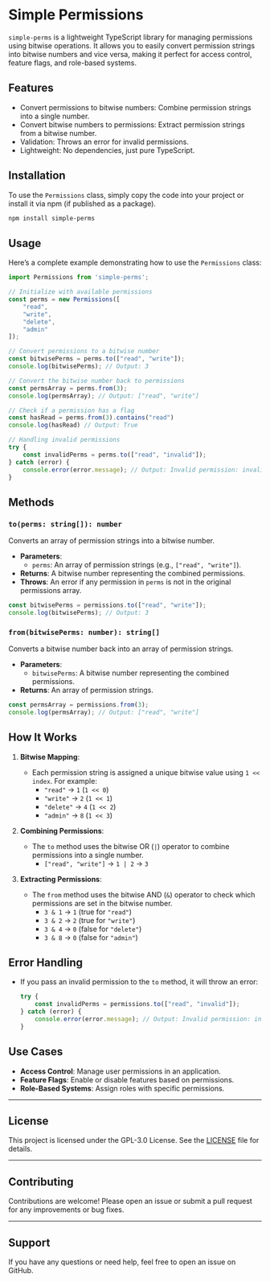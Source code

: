 # Simple Permissions

`simple-perms` is a lightweight TypeScript library for managing permissions using bitwise operations. It allows you to easily convert permission strings into bitwise numbers and vice versa, making it perfect for access control, feature flags, and role-based systems.

## Features

- Convert permissions to bitwise numbers: Combine permission strings into a single number.
- Convert bitwise numbers to permissions: Extract permission strings from a bitwise number.
- Validation: Throws an error for invalid permissions.
- Lightweight: No dependencies, just pure TypeScript.

## Installation

To use the `Permissions` class, simply copy the code into your project or install it via npm (if published as a package).

```bash
npm install simple-perms
```

## Usage

Here’s a complete example demonstrating how to use the `Permissions` class:

```typescript
import Permissions from 'simple-perms';

// Initialize with available permissions
const perms = new Permissions([
    "read",
    "write",
    "delete",
    "admin"
]);

// Convert permissions to a bitwise number
const bitwisePerms = perms.to(["read", "write"]);
console.log(bitwisePerms); // Output: 3

// Convert the bitwise number back to permissions
const permsArray = perms.from(3);
console.log(permsArray); // Output: ["read", "write"]

// Check if a permission has a flag
const hasRead = perms.from(3).contains("read")
console.log(hasRead) // Output: True

// Handling invalid permissions
try {
    const invalidPerms = perms.to(["read", "invalid"]);
} catch (error) {
    console.error(error.message); // Output: Invalid permission: invalid
}
```

## Methods

### `to(perms: string[]): number`

Converts an array of permission strings into a bitwise number.

- **Parameters**:
  - `perms`: An array of permission strings (e.g., `["read", "write"]`).
- **Returns**: A bitwise number representing the combined permissions.
- **Throws**: An error if any permission in `perms` is not in the original permissions array.

```typescript
const bitwisePerms = permissions.to(["read", "write"]);
console.log(bitwisePerms); // Output: 3
```

### `from(bitwisePerms: number): string[]`

Converts a bitwise number back into an array of permission strings.

- **Parameters**:
  - `bitwisePerms`: A bitwise number representing the combined permissions.
- **Returns**: An array of permission strings.

```typescript
const permsArray = permissions.from(3);
console.log(permsArray); // Output: ["read", "write"]
```

## How It Works

1. **Bitwise Mapping**:
   - Each permission string is assigned a unique bitwise value using `1 << index`. For example:
     - `"read"` → `1` (`1 << 0`)
     - `"write"` → `2` (`1 << 1`)
     - `"delete"` → `4` (`1 << 2`)
     - `"admin"` → `8` (`1 << 3`)

2. **Combining Permissions**:
   - The `to` method uses the bitwise OR (`|`) operator to combine permissions into a single number.
     - `["read", "write"]` → `1 | 2` → `3`

3. **Extracting Permissions**:
   - The `from` method uses the bitwise AND (`&`) operator to check which permissions are set in the bitwise number.
     - `3 & 1` → `1` (true for `"read"`)
     - `3 & 2` → `2` (true for `"write"`)
     - `3 & 4` → `0` (false for `"delete"`)
     - `3 & 8` → `0` (false for `"admin"`)

## Error Handling

- If you pass an invalid permission to the `to` method, it will throw an error:
  ```typescript
  try {
      const invalidPerms = permissions.to(["read", "invalid"]);
  } catch (error) {
      console.error(error.message); // Output: Invalid permission: invalid
  }
  ```

## Use Cases

- **Access Control**: Manage user permissions in an application.
- **Feature Flags**: Enable or disable features based on permissions.
- **Role-Based Systems**: Assign roles with specific permissions.

---

## License

This project is licensed under the GPL-3.0 License. See the [LICENSE](LICENSE) file for details.

---

## Contributing

Contributions are welcome! Please open an issue or submit a pull request for any improvements or bug fixes.

---

## Support

If you have any questions or need help, feel free to open an issue on GitHub.
